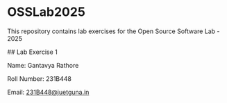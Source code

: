 # OSSLab2025

This repository contains lab exercises for the Open Source Software Lab - 2025



\## Lab Exercise 1

Name: Gantavya Rathore

Roll Number: 231B448

Email: 231B448@juetguna.in

